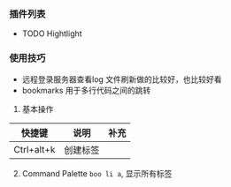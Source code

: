 ### 插件列表
- TODO Hightlight
### 使用技巧
- 远程登录服务器查看log
	文件刷新做的比较好，也比较好看
 - bookmarks
	 用于多行代码之间的跳转
1.  基本操作

|快捷键|说明|补充|
|---|---|---|
|Ctrl+alt+k|创建标签| |  
2. Command Palette
`boo li a`, 显示所有标签
  